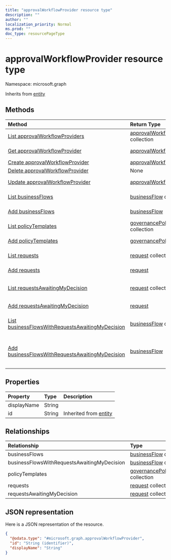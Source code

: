 ```yaml
---
title: "approvalWorkflowProvider resource type"
description: ""
author: ""
localization_priority: Normal
ms.prod: ""
doc_type: resourcePageType
---
```


# approvalWorkflowProvider resource type


Namespace: microsoft.graph




Inherits from [entity](../resources/entity.md)

## Methods
|Method|Return Type|Description|
|:---|:---|:---|
|[List approvalWorkflowProviders](../api/approvalworkflowprovider-list.md)|[approvalWorkflowProvider](../resources/approvalworkflowprovider.md) collection|List properties and relationships of the [approvalWorkflowProvider](../resources/approvalworkflowprovider.md) objects.|
|[Get approvalWorkflowProvider](../api/approvalworkflowprovider-get.md)|[approvalWorkflowProvider](../resources/approvalworkflowprovider.md)|Read properties and relationships of the [approvalWorkflowProvider](../resources/approvalworkflowprovider.md) object.|
|[Create approvalWorkflowProvider](../api/approvalworkflowprovider-post-approvalworkflowproviders.md)|[approvalWorkflowProvider](../resources/approvalworkflowprovider.md)|Create a new [approvalWorkflowProvider](../resources/approvalworkflowprovider.md) object.|
|[Delete approvalWorkflowProvider](../api/approvalworkflowprovider-delete.md)|None|Deletes a [approvalWorkflowProvider](../resources/approvalworkflowprovider.md).|
|[Update approvalWorkflowProvider](../api/approvalworkflowprovider-update.md)|[approvalWorkflowProvider](../resources/approvalworkflowprovider.md)|Update the properties of a [approvalWorkflowProvider](../resources/approvalworkflowprovider.md) object.|
|[List businessFlows](../api/approvalworkflowprovider-list-businessflows.md)|[businessFlow](../resources/businessflow.md) collection|Get the businessFlows from the businessFlows navigation property.|
|[Add businessFlows](../api/approvalworkflowprovider-post-businessflows.md)|[businessFlow](../resources/businessflow.md)|Add businessFlows by posting to the businessFlows collection.|
|[List policyTemplates](../api/approvalworkflowprovider-list-policytemplates.md)|[governancePolicyTemplate](../resources/governancepolicytemplate.md) collection|Get the governancePolicyTemplates from the policyTemplates navigation property.|
|[Add policyTemplates](../api/approvalworkflowprovider-post-policytemplates.md)|[governancePolicyTemplate](../resources/governancepolicytemplate.md)|Add policyTemplates by posting to the policyTemplates collection.|
|[List requests](../api/approvalworkflowprovider-list-requests.md)|[request](../resources/request.md) collection|Get the requests from the requests navigation property.|
|[Add requests](../api/approvalworkflowprovider-post-requests.md)|[request](../resources/request.md)|Add requests by posting to the requests collection.|
|[List requestsAwaitingMyDecision](../api/approvalworkflowprovider-list-requestsawaitingmydecision.md)|[request](../resources/request.md) collection|Get the requests from the requestsAwaitingMyDecision navigation property.|
|[Add requestsAwaitingMyDecision](../api/approvalworkflowprovider-post-requestsawaitingmydecision.md)|[request](../resources/request.md)|Add requestsAwaitingMyDecision by posting to the requestsAwaitingMyDecision collection.|
|[List businessFlowsWithRequestsAwaitingMyDecision](../api/approvalworkflowprovider-list-businessflowswithrequestsawaitingmydecision.md)|[businessFlow](../resources/businessflow.md) collection|Get the businessFlows from the businessFlowsWithRequestsAwaitingMyDecision navigation property.|
|[Add businessFlowsWithRequestsAwaitingMyDecision](../api/approvalworkflowprovider-post-businessflowswithrequestsawaitingmydecision.md)|[businessFlow](../resources/businessflow.md)|Add businessFlowsWithRequestsAwaitingMyDecision by posting to the businessFlowsWithRequestsAwaitingMyDecision collection.|

## Properties
|Property|Type|Description|
|:---|:---|:---|
|displayName|String||
|id|String| Inherited from [entity](../resources/entity.md)|

## Relationships
|Relationship|Type|Description|
|:---|:---|:---|
|businessFlows|[businessFlow](../resources/businessflow.md) collection||
|businessFlowsWithRequestsAwaitingMyDecision|[businessFlow](../resources/businessflow.md) collection||
|policyTemplates|[governancePolicyTemplate](../resources/governancepolicytemplate.md) collection||
|requests|[request](../resources/request.md) collection||
|requestsAwaitingMyDecision|[request](../resources/request.md) collection||

## JSON representation
Here is a JSON representation of the resource.
<!-- {
  "blockType": "resource",
  "keyProperty": "id",
  "@odata.type": "microsoft.graph.approvalWorkflowProvider",
  "baseType": "microsoft.graph.entity",
  "openType": false
}
-->
``` json
{
  "@odata.type": "#microsoft.graph.approvalWorkflowProvider",
  "id": "String (identifier)",
  "displayName": "String"
}
```

